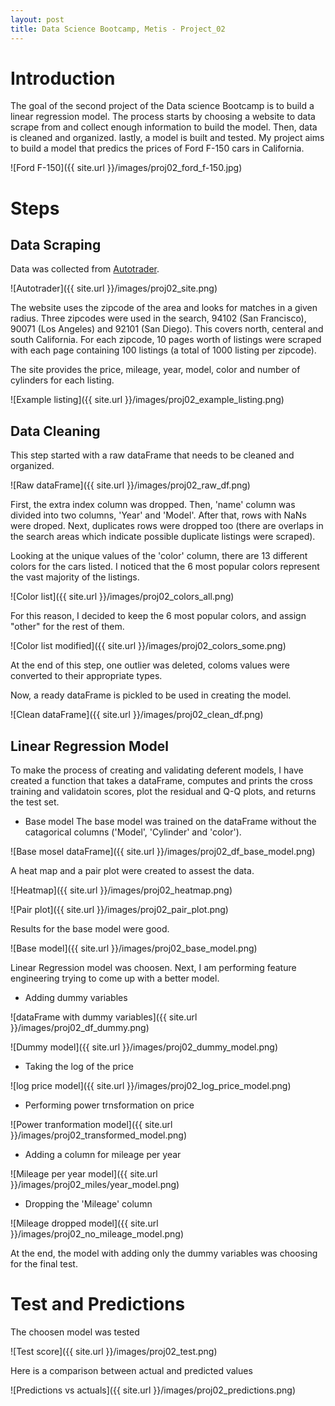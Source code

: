 ```yaml
---
layout: post
title: Data Science Bootcamp, Metis - Project_02
---
```


# Introduction

The goal of the second project of the Data science Bootcamp is to build a linear regression model. The process starts by choosing a website to data scrape from and collect enough information to build the model. Then, data is cleaned and organized. lastly, a model is built and tested. My project aims to build a model that predics the prices of Ford F-150 cars in California.

![Ford F-150]({{ site.url }}/images/proj02_ford_f-150.jpg)

# Steps

## Data Scraping
Data was collected from [Autotrader](http://autotrader.com).

![Autotrader]({{ site.url }}/images/proj02_site.png)

The website uses the zipcode of the area and looks for matches in a given radius. Three zipcodes were used in the search, 94102 (San Francisco), 90071 (Los Angeles) and 92101 (San Diego). This covers north, centeral and south California. For each zipcode, 10 pages worth of listings were scraped with each page containing 100 listings (a total of 1000 listing per zipcode).

The site provides the price, mileage, year, model, color and number of cylinders for each listing.

![Example listing]({{ site.url }}/images/proj02_example_listing.png)

## Data Cleaning
This step started with a raw dataFrame that needs to be cleaned and organized.

![Raw dataFrame]({{ site.url }}/images/proj02_raw_df.png)

First, the extra index column was dropped. Then, 'name' column was divided into two columns, 'Year' and 'Model'. After that, rows with NaNs were droped. Next, duplicates rows were dropped too (there are overlaps in the search areas which indicate possible duplicate listings were scraped).

Looking at the unique values of the 'color' column, there are 13 different colors for the cars listed. I noticed that the 6 most popular colors represent the vast majority of the listings.

![Color list]({{ site.url }}/images/proj02_colors_all.png)

For this reason, I decided to keep the 6 most popular colors, and assign "other" for the rest of them.

![Color list modified]({{ site.url }}/images/proj02_colors_some.png)

At the end of this step, one outlier was deleted, coloms values were converted to their appropriate types.

Now, a ready dataFrame is pickled to be used in creating the model.

![Clean dataFrame]({{ site.url }}/images/proj02_clean_df.png)

## Linear Regression Model
To make the process of creating and validating deferent models, I have created a function that takes a dataFrame, computes and prints the cross training and validatoin scores, plot the residual and Q-Q plots, and returns the test set.

- Base model
The base model was trained on the dataFrame without the catagorical columns ('Model', 'Cylinder' and 'color').

![Base mosel dataFrame]({{ site.url }}/images/proj02_df_base_model.png)

A heat map and a pair plot were created to assest the data.

![Heatmap]({{ site.url }}/images/proj02_heatmap.png)

![Pair plot]({{ site.url }}/images/proj02_pair_plot.png)

Results for the base model were good.

![Base model]({{ site.url }}/images/proj02_base_model.png)

Linear Regression model was choosen. Next, I am performing feature engineering trying to come up with a better model.

- Adding dummy variables

![dataFrame with dummy variables]({{ site.url }}/images/proj02_df_dummy.png)

![Dummy model]({{ site.url }}/images/proj02_dummy_model.png)

- Taking the log of the price

![log price model]({{ site.url }}/images/proj02_log_price_model.png)

- Performing power trnsformation on price

![Power tranformation model]({{ site.url }}/images/proj02_transformed_model.png)

- Adding a column for mileage per year

![Mileage per year model]({{ site.url }}/images/proj02_miles/year_model.png)

- Dropping the 'Mileage' column

![Mileage dropped model]({{ site.url }}/images/proj02_no_mileage_model.png)

At the end, the model with adding only the dummy variables was choosing for the final test.
  
# Test and Predictions

The choosen model was tested

![Test score]({{ site.url }}/images/proj02_test.png)

Here is a comparison between actual and predicted values

![Predictions vs actuals]({{ site.url }}/images/proj02_predictions.png)
